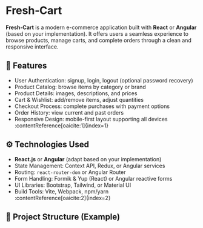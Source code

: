 # Fresh‑Cart

**Fresh‑Cart** is a modern e-commerce application built with **React** or **Angular** (based on your implementation). It offers users a seamless experience to browse products, manage carts, and complete orders through a clean and responsive interface.

## 🛒 Features

- User Authentication: signup, login, logout (optional password recovery)  
- Product Catalog: browse items by category or brand  
- Product Details: images, descriptions, and prices  
- Cart & Wishlist: add/remove items, adjust quantities  
- Checkout Process: complete purchases with payment options  
- Order History: view current and past orders  
- Responsive Design: mobile-first layout supporting all devices  
:contentReference[oaicite:1]{index=1}

## ⚙️ Technologies Used

- **React.js** or **Angular** (adapt based on your implementation)  
- State Management: Context API, Redux, or Angular services  
- Routing: `react-router-dom` or Angular Router  
- Form Handling: Formik & Yup (React) or Angular reactive forms  
- UI Libraries: Bootstrap, Tailwind, or Material UI  
- Build Tools: Vite, Webpack, npm/yarn  
:contentReference[oaicite:2]{index=2}

## 📁 Project Structure (Example)

